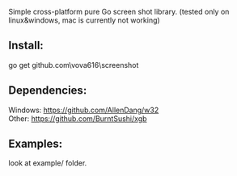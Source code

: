 Simple cross-platform pure Go screen shot library. (tested only on linux&windows, mac is currently not working)


## Install:
go get github.com\vova616\screenshot

## Dependencies:
Windows: https://github.com/AllenDang/w32
<br/>
Other: https://github.com/BurntSushi/xgb

## Examples:
look at example/ folder.